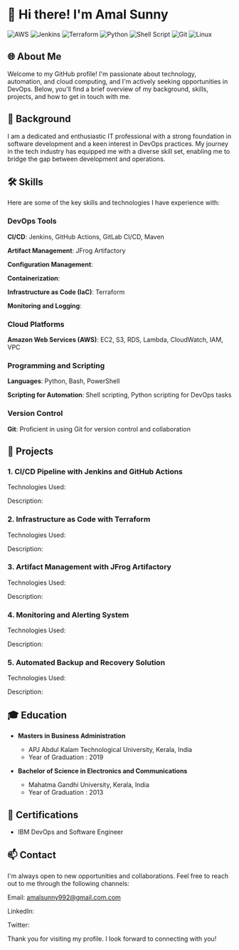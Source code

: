 # 👋 Hi there! I'm Amal Sunny
![AWS](https://img.shields.io/badge/AWS-%23FF9900.svg?style=for-the-badge&logo=amazon-aws&logoColor=white)
![Jenkins](https://img.shields.io/badge/jenkins-%232C5263.svg?style=for-the-badge&logo=jenkins&logoColor=white)
![Terraform](https://img.shields.io/badge/terraform-%235835CC.svg?style=for-the-badge&logo=terraform&logoColor=white)
![Python](https://img.shields.io/badge/python-3670A0?style=for-the-badge&logo=python&logoColor=ffdd54)
![Shell Script](https://img.shields.io/badge/shell_script-%23121011.svg?style=for-the-badge&logo=gnu-bash&logoColor=white)
![Git](https://img.shields.io/badge/git-%23F05033.svg?style=for-the-badge&logo=git&logoColor=white)
![Linux](https://img.shields.io/badge/Linux-FCC624?style=for-the-badge&logo=linux&logoColor=black)

## 🌐 About Me

Welcome to my GitHub profile! I'm passionate about technology, automation, and cloud computing, and I'm actively seeking opportunities in DevOps. 
Below, you'll find a brief overview of my background, skills, projects, and how to get in touch with me.

## 🚀 Background

I am a dedicated and enthusiastic IT professional with a strong foundation in software development and a keen interest in DevOps practices.
My journey in the tech industry has equipped me with a diverse skill set, enabling me to bridge the gap between development and operations.

## 🛠️ Skills

Here are some of the key skills and technologies I have experience with:

### DevOps Tools

**CI/CD**: Jenkins, GitHub Actions, GitLab CI/CD, Maven

**Artifact Management**: JFrog Artifactory 

**Configuration Management**: 

**Containerization**: 

**Infrastructure as Code (IaC)**: Terraform

**Monitoring and Logging**: 

### Cloud Platforms

**Amazon Web Services (AWS)**: EC2, S3, RDS, Lambda, CloudWatch, IAM, VPC

### Programming and Scripting

**Languages**: Python, Bash, PowerShell

**Scripting for Automation**: Shell scripting, Python scripting for DevOps tasks

### Version Control

**Git**: Proficient in using Git for version control and collaboration

## 🌟 Projects

### 1. CI/CD Pipeline with Jenkins and GitHub Actions

Technologies Used:

Description: 


### 2. Infrastructure as Code with Terraform

Technologies Used: 

Description: 


### 3. Artifact Management with JFrog Artifactory

Technologies Used: 

Description: 


### 4. Monitoring and Alerting System

Technologies Used: 

Description: 


### 5. Automated Backup and Recovery Solution

Technologies Used: 

Description: 


## 🎓 Education

* **Masters in Business Administration**
  - APJ Abdul Kalam Technological University, Kerala, India
  - Year of Graduation : 2019

* **Bachelor of Science in Electronics and Communications**
  - Mahatma Gandhi University, Kerala, India
  - Year of Graduation : 2013

## 📜 Certifications

- IBM DevOps and Software Engineer

## 📫 Contact

I'm always open to new opportunities and collaborations. Feel free to reach out to me through the following channels:

Email: amalsunny992@gmail.com.com

LinkedIn: 

Twitter: 

Thank you for visiting my profile. I look forward to connecting with you!
